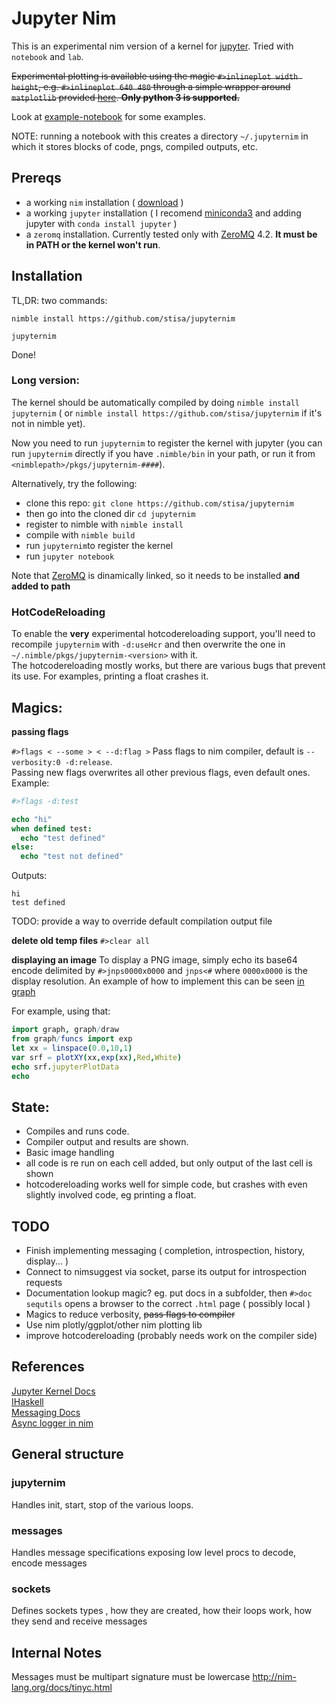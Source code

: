Jupyter Nim
====

This is an experimental nim version of a kernel for [jupyter](http://jupyter.org/). Tried with `notebook` and `lab`.

~~Experimental plotting is available using the magic `#>inlineplot width height`, e.g. `#>inlineplot 640 480`  through
a simple wrapper around `matplotlib` provided [here](jupyternimpkg/pyplot.nim). **Only python 3 is supported.**~~
  
Look at [example-notebook](examples/example-notebook.ipynb) for some examples.  

NOTE: running a notebook with this creates a directory `~/.jupyternim` in which it stores blocks of code, pngs, compiled outputs, etc.

Prereqs
-------
- a working `nim` installation ( [download](http://nim-lang.org/download.html) )
- a working `jupyter` installation ( I recomend [miniconda3](http://conda.pydata.org/miniconda.html) and adding jupyter with `conda install jupyter` )
- a `zeromq` installation. Currently tested only with [ZeroMQ](http://zeromq.org/intro:get-the-software) 4.2. **It must be in PATH or the kernel won't run**.

Installation 
------------
TL,DR: two commands:
```
nimble install https://github.com/stisa/jupyternim

jupyternim
```
Done!

### Long version:

The kernel should be automatically compiled by doing `nimble install jupyternim` ( or `nimble install https://github.com/stisa/jupyternim` if it's not in nimble yet).
  
Now you need to run `jupyternim` to register the kernel with jupyter (you can run `jupyternim` directly if you have `.nimble/bin` in your path, or run it from
`<nimblepath>/pkgs/jupyternim-####`). 


Alternatively, try the following:

- clone this repo: `git clone https://github.com/stisa/jupyternim`
- then go into the cloned dir `cd jupyternim`
- register to nimble with `nimble install`
- compile with `nimble build`
- run `jupyternim`to register the kernel
- run `jupyter notebook`

Note that [ZeroMQ](http://zeromq.org/intro:get-the-software) is dinamically linked, so it needs to be installed **and added to path**  

### HotCodeReloading
To enable the **very** experimental hotcodereloading support, you'll need to recompile `jupyternim` with `-d:useHcr` and then overwrite the one in `~/.nimble/pkgs/jupyternim-<version>` with it.  
The hotcodereloading mostly works, but there are various bugs that prevent its use. For examples, printing a float crashes it.

Magics:
-------

**passing flags**

`#>flags < --some > < --d:flag >`
Pass flags to nim compiler, default is `--verbosity:0 -d:release`.  
Passing new flags overwrites all other previous flags, even default ones.
Example: 
```nim
#>flags -d:test

echo "hi"
when defined test:
  echo "test defined"
else:
  echo "test not defined"
```
Outputs:
```
hi
test defined
```
TODO: provide a way to override default compilation output file

**delete old temp files**
`#>clear all`

**displaying an image**
To display a PNG image, simply echo its base64 encode delimited by `#>jnps0000x0000` and `jnps<#` where `0000x0000` is the display resolution.
An example of how to implement this can be seen [in graph](https://github.com/stisa/graph/blob/master/src/graph.nim#L16)

For example, using that:

```nim
import graph, graph/draw
from graph/funcs import exp
let xx = linspace(0.0,10,1)
var srf = plotXY(xx,exp(xx),Red,White)
echo srf.jupyterPlotData
echo 
```


State:
------
- Compiles and runs code.
- Compiler output and results are shown.
- Basic image handling
- all code is re run on each cell added, but only output of the last cell is shown
- hotcodereloading works well for simple code, but crashes with even slightly involved code, eg printing a float.

TODO
----
- Finish implementing messaging ( completion, introspection, history, display... )
- Connect to nimsuggest via socket, parse its output for introspection requests
- Documentation lookup magic? eg. put docs in a subfolder, then `#>doc sequtils` opens a browser to the correct `.html` page ( possibly local )  
- Magics to reduce verbosity, ~~pass flags to compiler~~
- Use nim plotly/ggplot/other nim plotting lib
- improve hotcodereloading (probably needs work on the compiler side)

References
----------

[Jupyter Kernel Docs](https://jupyter-client.readthedocs.io/en/latest/kernels.html#kernels)  
[IHaskell](http://andrew.gibiansky.com/blog/ipython/ipython-kernels)  
[Messaging Docs](https://jupyter-client.readthedocs.io/en/latest/messaging.html)  
[Async logger in nim](https://hookrace.net/blog/writing-an-async-logger-in-nim/)  

General structure
-----------------

### jupyternim
Handles init, start, stop of the various loops. 

### messages
Handles message specifications exposing low level procs to decode, encode messages

### sockets
Defines sockets types , how they are created, how their loops work, how they send and receive messages

Internal Notes
--------------
Messages must be multipart
signature must be lowercase
http://nim-lang.org/docs/tinyc.html
